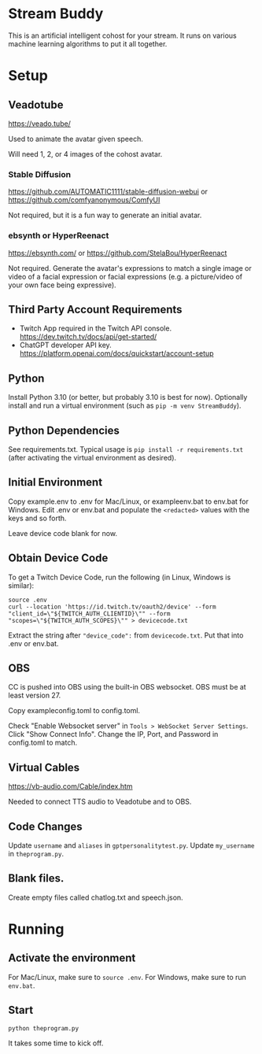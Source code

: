 # Stream Buddy
This is an artificial intelligent cohost for your stream. It runs on various machine learning algorithms to put it all together.

# Setup

## Veadotube
https://veado.tube/

Used to animate the avatar given speech.

Will need 1, 2, or 4 images of the cohost avatar.

### Stable Diffusion
https://github.com/AUTOMATIC1111/stable-diffusion-webui
or
https://github.com/comfyanonymous/ComfyUI

Not required, but it is a fun way to generate an initial avatar.

### ebsynth or HyperReenact
https://ebsynth.com/
or
https://github.com/StelaBou/HyperReenact

Not required. Generate the avatar's expressions to match a single image or video of a facial expression or facial expressions (e.g. a picture/video of your own face being expressive).

## Third Party Account Requirements
* Twitch App required in the Twitch API console. https://dev.twitch.tv/docs/api/get-started/
* ChatGPT developer API key. https://platform.openai.com/docs/quickstart/account-setup

## Python
Install Python 3.10 (or better, but probably 3.10 is best for now).
Optionally install and run a virtual environment (such as `pip -m venv StreamBuddy`).

## Python Dependencies
See requirements.txt. Typical usage is `pip install -r requirements.txt` (after activating the virtual environment as desired).

## Initial Environment
Copy example.env to .env for Mac/Linux, or exampleenv.bat to env.bat for Windows.
Edit .env or env.bat and populate the `<redacted>` values with the keys and so forth.

Leave device code blank for now.

## Obtain Device Code

To get a Twitch Device Code, run the following (in Linux, Windows is similar):

```
source .env
curl --location 'https://id.twitch.tv/oauth2/device' --form "client_id=\"${TWITCH_AUTH_CLIENTID}\"" --form "scopes=\"${TWITCH_AUTH_SCOPES}\"" > devicecode.txt
```

Extract the string after `"device_code":` from `devicecode.txt`. Put that into .env or env.bat.

## OBS
CC is pushed into OBS using the built-in OBS websocket. OBS must be at least version 27.

Copy exampleconfig.toml to config.toml.

Check "Enable Websocket server" in `Tools > WebSocket Server Settings`. Click "Show Connect Info". Change the IP, Port, and Password in config.toml to match.

## Virtual Cables
https://vb-audio.com/Cable/index.htm

Needed to connect TTS audio to Veadotube and to OBS.

## Code Changes
Update `username` and `aliases` in `gptpersonalitytest.py`.
Update `my_username` in `theprogram.py`.

## Blank files.
Create empty files called chatlog.txt and speech.json.

# Running

## Activate the environment
For Mac/Linux, make sure to `source .env`. For Windows, make sure to run `env.bat`.

## Start
`python theprogram.py`

It takes some time to kick off.
